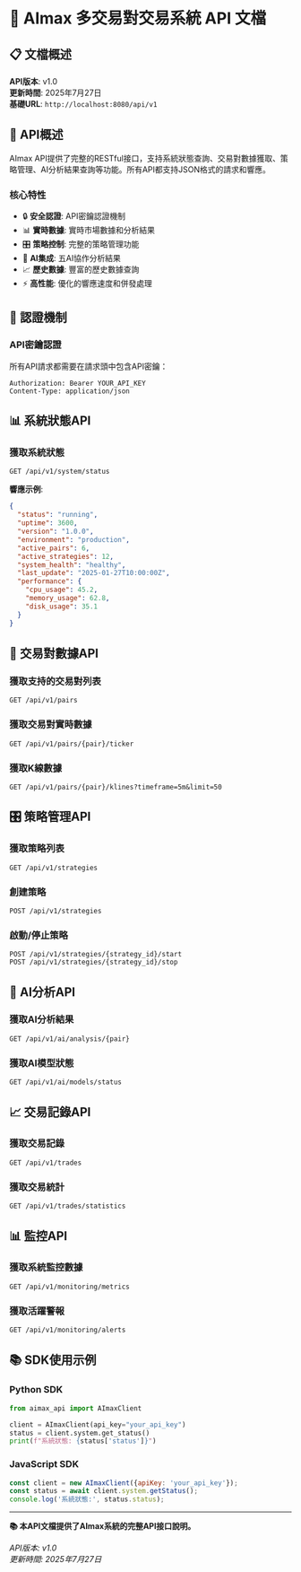 # 📡 AImax 多交易對交易系統 API 文檔

## 📋 **文檔概述**
**API版本**: v1.0  
**更新時間**: 2025年7月27日  
**基礎URL**: `http://localhost:8080/api/v1`  

## 🎯 **API概述**

AImax API提供了完整的RESTful接口，支持系統狀態查詢、交易對數據獲取、策略管理、AI分析結果查詢等功能。所有API都支持JSON格式的請求和響應。

### **核心特性**
- 🔒 **安全認證**: API密鑰認證機制
- 📊 **實時數據**: 實時市場數據和分析結果
- 🎛️ **策略控制**: 完整的策略管理功能
- 🤖 **AI集成**: 五AI協作分析結果
- 📈 **歷史數據**: 豐富的歷史數據查詢
- ⚡ **高性能**: 優化的響應速度和併發處理

## 🔐 **認證機制**

### **API密鑰認證**
所有API請求都需要在請求頭中包含API密鑰：

```http
Authorization: Bearer YOUR_API_KEY
Content-Type: application/json
```

## 📊 **系統狀態API**

### **獲取系統狀態**
```http
GET /api/v1/system/status
```

**響應示例**:
```json
{
  "status": "running",
  "uptime": 3600,
  "version": "1.0.0",
  "environment": "production",
  "active_pairs": 6,
  "active_strategies": 12,
  "system_health": "healthy",
  "last_update": "2025-01-27T10:00:00Z",
  "performance": {
    "cpu_usage": 45.2,
    "memory_usage": 62.8,
    "disk_usage": 35.1
  }
}
```

## 💱 **交易對數據API**

### **獲取支持的交易對列表**
```http
GET /api/v1/pairs
```

### **獲取交易對實時數據**
```http
GET /api/v1/pairs/{pair}/ticker
```

### **獲取K線數據**
```http
GET /api/v1/pairs/{pair}/klines?timeframe=5m&limit=50
```

## 🎛️ **策略管理API**

### **獲取策略列表**
```http
GET /api/v1/strategies
```

### **創建策略**
```http
POST /api/v1/strategies
```

### **啟動/停止策略**
```http
POST /api/v1/strategies/{strategy_id}/start
POST /api/v1/strategies/{strategy_id}/stop
```

## 🤖 **AI分析API**

### **獲取AI分析結果**
```http
GET /api/v1/ai/analysis/{pair}
```

### **獲取AI模型狀態**
```http
GET /api/v1/ai/models/status
```

## 📈 **交易記錄API**

### **獲取交易記錄**
```http
GET /api/v1/trades
```

### **獲取交易統計**
```http
GET /api/v1/trades/statistics
```

## 📊 **監控API**

### **獲取系統監控數據**
```http
GET /api/v1/monitoring/metrics
```

### **獲取活躍警報**
```http
GET /api/v1/monitoring/alerts
```

## 📚 **SDK使用示例**

### **Python SDK**
```python
from aimax_api import AImaxClient

client = AImaxClient(api_key="your_api_key")
status = client.system.get_status()
print(f"系統狀態: {status['status']}")
```

### **JavaScript SDK**
```javascript
const client = new AImaxClient({apiKey: 'your_api_key'});
const status = await client.system.getStatus();
console.log('系統狀態:', status.status);
```

---

**📚 本API文檔提供了AImax系統的完整API接口說明。**

*API版本: v1.0*  
*更新時間: 2025年7月27日*